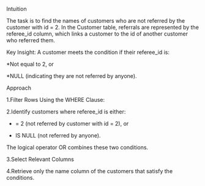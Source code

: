 Intuition

The task is to find the names of customers who are not referred by the customer with id = 2. In the Customer table, referrals are represented by the referee_id column, which links a customer to the id of another customer who referred them.

Key Insight: A customer meets the condition if their referee_id is:

*Not equal to 2, or

*NULL (indicating they are not referred by anyone).

Approach

1.Filter Rows Using the WHERE Clause:

2.Identify customers where referee_id is either:

  *  = 2 (not referred by customer with id = 2), or
  
  *  IS NULL (not referred by anyone).
  
The logical operator OR combines these two conditions.

3.Select Relevant Columns

4.Retrieve only the name column of the customers that satisfy the conditions.
